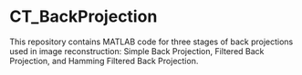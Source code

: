 # CT_BackProjection
This repository contains MATLAB code for three stages of back projections used in image reconstruction: Simple Back Projection, Filtered Back Projection, and Hamming Filtered Back Projection. 
